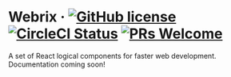 # Webrix &middot; [![GitHub license](https://img.shields.io/badge/license-Apache%202-blue)](https://github.com/open-amdocs/webrix/blob/master/LICENSE) [![CircleCI Status](https://circleci.com/gh/open-amdocs/webrix.svg?style=shield&circle-token=:circle-token)](https://circleci.com/gh/open-amdocs/webrix) [![PRs Welcome](https://img.shields.io/badge/PRs-welcome-brightgreen.svg)](https://github.com/open-amdocs/webrix/blob/master/CONTRIBUTING.md)

A set of React logical components for faster web development. Documentation coming soon!
